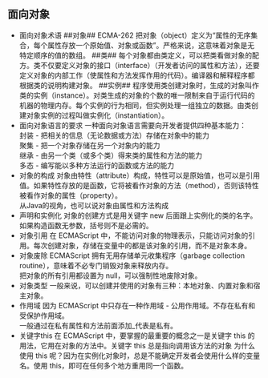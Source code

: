 ## 面向对象
* 面向对象术语
##对象##
ECMA-262 把对象（object）定义为“属性的无序集合，每个属性存放一个原始值、对象或函数”。严格来说，这意味着对象是无特定顺序的值的数组。
##类##
每个对象都由类定义，可以把类看做对象的配方。类不仅要定义对象的接口（interface）（开发者访问的属性和方法），还要定义对象的内部工作（使属性和方法发挥作用的代码）。编译器和解释程序都根据类的说明构建对象。
##实例##
程序使用类创建对象时，生成的对象叫作类的实例（instance）。对类生成的对象的个数的唯一限制来自于运行代码的机器的物理内存。每个实例的行为相同，但实例处理一组独立的数据。由类创建对象实例的过程叫做实例化（instantiation）。
* 面向对象语言的要求
一种面向对象语言需要向开发者提供四种基本能力：<br/>
封装 - 把相关的信息（无论数据或方法）存储在对象中的能力<br/>
聚集 - 把一个对象存储在另一个对象内的能力<br/>
继承 - 由另一个类（或多个类）得来类的属性和方法的能力<br/>
多态 - 编写能以多种方法运行的函数或方法的能力<br/>
* 对象的构成
对象由特性（attribute）构成，特性可以是原始值，也可以是引用值。如果特性存放的是函数，它将被看作对象的方法（method），否则该特性被看作对象的属性（property）。<br/>
从Java的视角，也可以说对象由属性和方法构成
* 声明和实例化
对象的创建方式是用关键字 new 后面跟上实例化的类的名字。如果构造函数无参数，括号则不是必需的。
* 对象引用
在 ECMAScript 中，不能访问对象的物理表示，只能访问对象的引用。每次创建对象，存储在变量中的都是该对象的引用，而不是对象本身。
* 对象废除
ECMAScript 拥有无用存储单元收集程序（garbage collection routine），意味着不必专门销毁对象来释放内存。<br/>
把对象的所有引用都设置为 null，可以强制性地废除对象。
* 对象类型
一般来说，可以创建并使用的对象有三种：本地对象、内置对象和宿主对象。
* 作用域
因为 ECMAScript 中只存在一种作用域 - 公用作用域。不存在私有和受保护作用域。<br/>
一般通过在私有属性和方法前面添加_代表是私有。
* 关键字this
在 ECMAScript 中，要掌握的最重要的概念之一是关键字 this 的用法，它用在对象的方法中。关键字 this 总是指向调用该方法的对象
为什么使用 this 呢？因为在实例化对象时，总是不能确定开发者会使用什么样的变量名。使用 this，即可在任何多个地方重用同一个函数。
